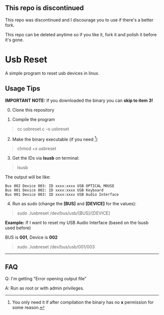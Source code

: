 ## This repo is discontinued

This repo was discontinued and I discourage you to use if there's a better fork.

This repo can be deleted anytime so if you like it, fork it and polish it before it's gone.

# Usb Reset
A simple program to reset usb devices in linux.

## Usage Tips

**IMPORTANT NOTE:** If you downloaded the binary you can **skip to item 3!**

0. Clone this repository

1. Compile the program

> cc usbreset.c -o usbreset

2. Make the binary executable (if you need [^1])

> chmod +x usbreset

[^1]: You only need it if after compilation the binary has no **x** permission for some reason.

3. Get the IDs via **lsusb** on terminal:

> lsusb

The output will be like:

```
Bus 002 Device 003: ID xxxx:xxxx USB OPTICAL MOUSE
Bus 001 Device 002: ID xxxx:xxxx USB Keyboard
Bus 001 Device 003: ID xxxx:xxxx USB Audio Interface
```

4. Run as sudo (change the **[BUS]** and **[DEVICE]** for the values):

> sudo ./usbreset /dev/bus/usb/[BUS]/[DEVICE]

**Example:** If I want to reset my USB Audio Interface (based on the lsusb used before)

BUS is **001**, Device is **002**

> sudo ./usbreset /dev/bus/usb/001/003

---

## FAQ

Q: I'm getting "Error opening output file"

A: Run as root or with admin privileges.
